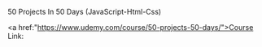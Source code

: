 50 Projects In 50 Days (JavaScript-Html-Css)


<a href:"https://www.udemy.com/course/50-projects-50-days/">Course Link:</a>
